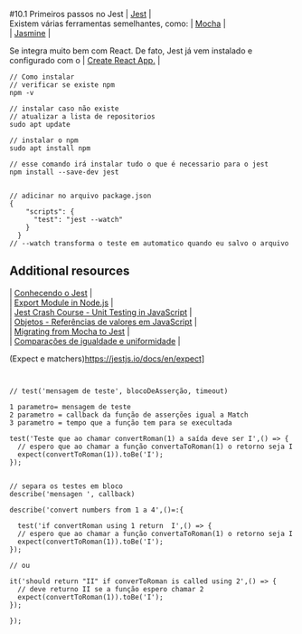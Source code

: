 #10.1 Primeiros passos no Jest
| [Jest](https://jestjs.io/) |<br> 
Existem várias ferramentas semelhantes, como:
| [Mocha](https://mochajs.org/) |<br>
| [Jasmine](https://jasmine.github.io/) |

Se integra muito bem com React. De fato, Jest já vem instalado e configurado com o
| [Create React App.](https://github.com/facebook/create-react-app) |

```
// Como instalar
// verificar se existe npm
npm -v

// instalar caso não existe
// atualizar a lista de repositorios
sudo apt update

// instalar o npm
sudo apt install npm

// esse comando irá instalar tudo o que é necessario para o jest
npm install --save-dev jest


// adicinar no arquivo package.json
{
    "scripts": {
      "test": "jest --watch"
    }
  }
// --watch transforma o teste em automatico quando eu salvo o arquivo
```
## Additional resources
| [Conhecendo o Jest](https://medium.com/jaguaribetech/testando-seu-javascript-com-jest-de2a4674f4ad) |<br>
| [Export Module in Node.js](https://www.tutorialsteacher.com/nodejs/nodejs-module-exports) |<br>
| [Jest Crash Course - Unit Testing in JavaScript](https://www.youtube.com/watch?v=7r4xVDI2vho) |<br>
| [Objetos - Referências de valores em JavaScript](https://blog.da2k.com.br/2017/01/25/objetos-referencias-de-valores-em-javascript/) |<br>
| [Migrating from Mocha to Jest](https://medium.com/airbnb-engineering/unlocking-test-performance-migrating-from-mocha-to-jest-2796c508ec50) |<br>
| [Comparações de igualdade e uniformidade](https://developer.mozilla.org/pt-BR/docs/Web/JavaScript/Equality_comparisons_and_sameness) |<br>

(Expect e matchers)https://jestjs.io/docs/en/expect]
```


// test('mensagem de teste', blocoDeAsserção, timeout)

1 parametro= mensagem de teste
2 parametro = callback da função de asserções igual a Match
3 parametro = tempo que a função tem para se execultada 

test('Teste que ao chamar convertRoman(1) a saída deve ser I',() => {  
  // espero que ao chamar a função convertaToRoman(1) o retorno seja I
  expect(convertToRoman(1)).toBe('I');
});


// separa os testes em bloco
describe('mensagen ', callback)

describe('convert numbers from 1 a 4',()=:{

  test('if convertRoman using 1 return  I',() => {  
  // espero que ao chamar a função convertaToRoman(1) o retorno seja I
  expect(convertToRoman(1)).toBe('I');
});

// ou 

it('should return "II" if converToRoman is called using 2',() => {
  // deve returno II se a função espero chamar 2
  expect(convertToRoman(1)).toBe('I');
});

}); 


```

